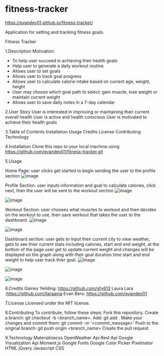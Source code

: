 # fitness-tracker
https://evandev01.github.io/fitness-tracker/

Application for setting and tracking fitness goals.

Fitness Tracker

1.Description
Motivation: 
* To help user succeed in achieving their health goals
* Help user to generate a  daily workout routine
* Allows user to set goals
* Allows user to track goal progress
* Allows user to calculate calorie intake based on current age, weight, height
* User may choose which goal path to select: gain muscle, lose weight or maintain current weight
* Allows user to save daily notes in a 7-day calendar


2.User Story
User is interested in improving or maintaining their current overall health
User is active and health conscious
User is motivated to achieve their health goals

3.Table of Contents 
Installation
Usage
Credits
License
Contributing 
Technology

4.Installation
Clone this repo to your local machine using https://github.com/evandev01/fitness-tracker.git

5.Usage

Home Page: user clicks get started to begin sending the user to the profile section 
![image](https://user-images.githubusercontent.com/62354759/84456108-2efc1680-ac2d-11ea-89ae-bcfa90cc6394.png)

Profile Section: user inputs information and goal to calculate calories, click next, then the user will be sent to the workout section
![image](https://user-images.githubusercontent.com/62354759/84456481-0de7f580-ac2e-11ea-8c00-4ff6c4e5c76d.png)


![image](https://user-images.githubusercontent.com/62354759/84456494-16403080-ac2e-11ea-8530-04677dbbb62f.png)

Workout Section: user chooses what muscles to workout and then decides on the workout to use, then save workout that takes the user to the dashboard.
![image](https://user-images.githubusercontent.com/62354759/84456511-1f310200-ac2e-11ea-8fce-a44012c46379.png)



![image](https://user-images.githubusercontent.com/62354759/84456533-2e17b480-ac2e-11ea-8160-5750d8a793d7.png)

Dashboard section: user gets to input their current city to view weather, gets to see thier current stats including calories, start and end weight, at the bottom of the page user get to update current weight and changes will be displayed on the graph along with their goal duration time start and end weight to help user track thier goal.
![image](https://user-images.githubusercontent.com/62354759/84457792-8bf9cb80-ac31-11ea-8249-9a1ab470513c.png)

![image](https://user-images.githubusercontent.com/62354759/84456572-4d164680-ac2e-11ea-8c95-32289c438f2b.png)

![image](https://user-images.githubusercontent.com/62354759/84456582-58697200-ac2e-11ea-9822-9f5fc7d641fc.png)




6.Credits
Gaines Yeilding: https://github.com/gfy613
Laura Lara :https://github.com/llaraama
Evan Bero: https://github.com/evandev01

7.License
Licensed under the MIT license.

8.Contributing
To contribute, follow these steps:
Fork this repository.
Create a branch: git checkout -b <branch_name>.
Add: git add .
Make your changes and commit them: git commit -m '<commit_message>'
Push to the original branch: git push origin <branch_name>
Create the pull request.


9.Technology
Materializecss
OpenWeather Api
Rest Api
Google Visualization Api
Moment.js
Google Fonts
Google Color Picker
Pixelmator
HTML
jQuery
Javascript
CSS
